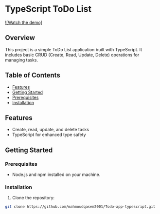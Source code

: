 
# TypeScript ToDo List

[![Watch the demo]](https://drive.google.com/file/d/1OTM22HIRXJWtte6UlvnO5dpJGgcIgeB2/view?usp=sharing
)


## Overview

This project is a simple ToDo List application built with TypeScript. It includes basic CRUD (Create, Read, Update, Delete) operations for managing tasks.

## Table of Contents

- [Features](#features)
- [Getting Started](#getting-started)
- [Prerequisites](#prerequisites)
- [Installation](#installation)

## Features

- Create, read, update, and delete tasks
- TypeScript for enhanced type safety

## Getting Started

### Prerequisites

- Node.js and npm installed on your machine.

### Installation

1. Clone the repository:

```bash
git clone https://github.com/mahmoudqasem2001/Todo-app-typescript.git
